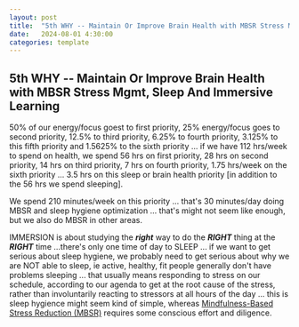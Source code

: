 ```yaml
---
layout: post
title:  "5th WHY -- Maintain Or Improve Brain Health with MBSR Stress Mgmt, Sleep And Immersive Learning"
date:   2024-08-01 4:30:00
categories: template
---
```





## 5th WHY -- Maintain Or Improve Brain Health with MBSR Stress Mgmt, Sleep And Immersive Learning

50% of our energy/focus goest to first priority, 25% energy/focus goes to second priority, 12.5% to third priority, 6.25% to fourth priority, 3.125% to this fifth priority and 1.5625% to the sixth priority ... if we have 112 hrs/week to spend on health, we spend 56 hrs on first priority, 28 hrs on second priority, 14 hrs on third priority, 7 hrs on fourth priority, 1.75 hrs/week on the sixth priority ... 3.5 hrs on this sleep or brain health priority [in addition to the 56 hrs we spend sleeping]. 

We spend 210 minutes/week on this priority ... that's 30 minutes/day doing MBSR and sleep hygiene optimization ... that's might not seem like enough, but we also do MBSR in other areas.

IMMERSION is about studying the ***right*** way to do the ***RIGHT*** thing at the ***RIGHT*** time ...there's only one time of day to SLEEP ... if we want to get serious about sleep hygiene, we probably need to get serious about why we are NOT able to sleep, ie active, healthy, fit people generally don't have problems sleeping ... that usually means responding to stress on our schedule, according to our agenda to get at the root cause of the stress, rather than involuntarily reacting to stressors at all hours of the day ... this is sleep hygience might seem kind of simple, whereas [Mindfulness-Based Stress Reduction (MBSR)](https://en.wikipedia.org/wiki/Mindfulness-based_stress_reduction) requires some conscious effort and diligence. 

